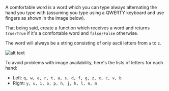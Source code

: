 A comfortable word is a word which you can type always alternating the hand you type with (assuming you type using a QWERTY keyboard and use fingers as shown in the image below).

That being said, create a function which receives a word and returns `true/True` if it's a comfortable word and `false/False` otherwise.

The word will always be a string consisting of only ascii letters from `a` to `z`.

![alt text](http://spaceplace.nasa.gov/review/sign-here-typing/keyboard.en.jpg)

To avoid problems with image availability, here's the lists of letters for each hand:

* Left: `q, w, e, r, t, a, s, d, f, g, z, x, c, v, b`
* Right: `y, u, i, o, p, h, j, k, l, n, m`